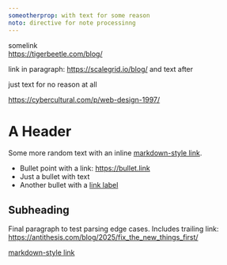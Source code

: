 ```yaml
---
someotherprop: with text for some reason
noto: directive for note processinng
---
```


somelink  
https://tigerbeetle.com/blog/

link in paragraph: https://scalegrid.io/blog/ and text after

just text for no reason at all

https://cybercultural.com/p/web-design-1997/

# A Header

Some more random text with an inline [markdown-style link](https://inline.link/example).

- Bullet point with a link: https://bullet.link
- Just a bullet with text
- Another bullet with a [link label](https://linkedlabel.com)

## Subheading

Final paragraph to test parsing edge cases. Includes trailing link: https://antithesis.com/blog/2025/fix_the_new_things_first/

[markdown-style link](https://inline.link/example)
